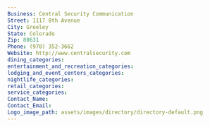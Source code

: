 ```yaml
---
Business: Central Security Communication
Street: 1117 8th Avenue
City: Greeley
State: Colorado
Zip: 80631
Phone: (970) 352-3662
Website: http://www.centralsecurity.com
dining_categories: 
entertainment_and_recreation_categories: 
lodging_and_event_centers_categories: 
nightlife_categories: 
retail_categories: 
service_categories: 
Contact_Name: 
Contact_Email: 
Logo_image_path: assets/images/directory/directory-default.png
---
```


